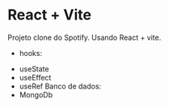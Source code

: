 # React + Vite

Projeto clone do Spotify. Usando React + vite.

- hooks:

* useState
* useEffect
* useRef
  Banco de dados:
* MongoDb
